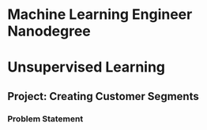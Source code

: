 # Machine Learning Engineer Nanodegree
# Unsupervised Learning
## Project: Creating Customer Segments

### Problem Statement
